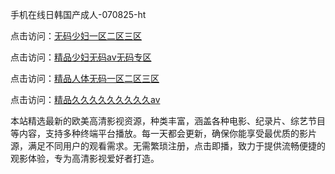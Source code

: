 手机在线日韩国产成人-070825-ht

点击访问：<a href="https://vassv.pages.dev/">无码少妇一区二区三区</a>

点击访问：<a href="https://gsd-agv.pages.dev/">精品少妇无码av无码专区</a>

点击访问：<a href="https://gda-c7m.pages.dev/">精品人体无码一区二区三区</a>

点击访问：<a href="https://tfda.pages.dev/">精品久久久久久久久久久aⅴ</a>

本站精选最新的欧美高清影视资源，种类丰富，涵盖各种电影、纪录片、综艺节目等内容，支持多种终端平台播放。每一天都会更新，确保你能享受最优质的影片源，满足不同用户的观看需求。无需繁琐注册，点击即播，致力于提供流畅便捷的观影体验，专为高清影视爱好者打造。

<span style="display:none;">[Canonical link](https://github.com/phu20250708/phu16 ）</span>
